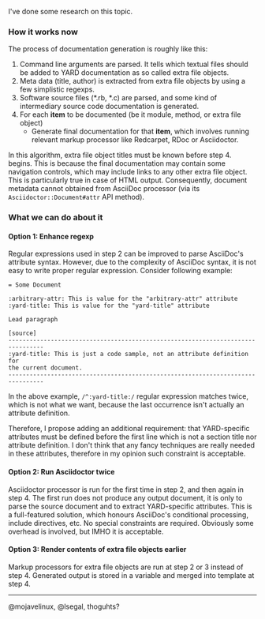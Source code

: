 I've done some research on this topic.

### How it works now

The process of documentation generation is roughly like this:

1. Command line arguments are parsed.  It tells which textual files should be added to YARD documentation as so called extra file objects.
2. Meta data (title, author) is extracted from extra file objects by using a few simplistic regexps.
3. Software source files (*.rb, *.c) are parsed, and some kind of intermediary source code documentation is generated.
4. For each **item** to be documented (be it module, method, or extra file object)
    * Generate final documentation for that **item**, which involves running relevant markup processor like Redcarpet, RDoc or Asciidoctor.

In this algorithm, extra file object titles must be known before step 4. begins.  This is because the final documentation may contain some navigation controls, which may include links to any other extra file object.  This is particularly true in case of HTML output.  Consequently, document metadata cannot obtained from AsciiDoc processor (via its `Asciidoctor::Document#attr` API method).

### What we can do about it

#### Option 1: Enhance regexp

Regular expressions used in step 2 can be improved to parse AsciiDoc's attribute syntax.  However, due to the complexity of AsciiDoc syntax, it is not easy to write proper regular expression.  Consider following example:

```adoc
= Some Document

:arbitrary-attr: This is value for the "arbitrary-attr" attribute
:yard-title: This is value for the "yard-title" attribute

Lead paragraph

[source]
--------------------------------------------------------------------------------
:yard-title: This is just a code sample, not an attribute definition for
the current document.
--------------------------------------------------------------------------------
```

In the above example, `/^:yard-title:/` regular expression matches twice, which is not what we want, because the last occurrence isn't actually an attribute definition.

Therefore, I propose adding an additional requirement: that YARD-specific attributes must be defined before the first line which is not a section title nor attribute definition.  I don't think that any fancy techniques are really needed in these attributes, therefore in my opinion such constraint is acceptable.

#### Option 2: Run Asciidoctor twice

Asciidoctor processor is run for the first time in step 2, and then again in step 4.  The first run does not produce any output document, it is only to parse the source document and to extract YARD-specific attributes.  This is a full-featured solution, which honours AsciiDoc's conditional processing, include directives, etc.  No special constraints are required.  Obviously some overhead is involved, but IMHO it is acceptable.

#### Option 3: Render contents of extra file objects earlier

Markup processors for extra file objects are run at step 2 or 3 instead of step 4.  Generated output is stored in a variable and merged into template at step 4.

----

@mojavelinux, @lsegal, thoguhts?